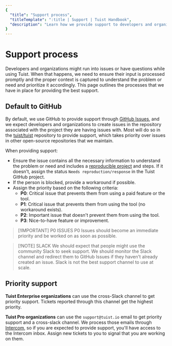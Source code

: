 ```yaml
---
{
  "title": "Support process",
  "titleTemplate": ":title | Support | Tuist Handbook",
  "description": "Learn how we provide support to developers and organizations using Tuist."
}
---
```

# Support process

Developers and organizations might run into issues or have questions while using Tuist.
When that happens, we need to ensure their input is processed promptly and the proper context is captured to understand the problem or need and prioritize it accordingly.
This page outlines the processes that we have in place for providing the best support.

## Default to GitHub

By default, we use GitHub to provide support through [GitHub Issues](https://github.com/features/issues),
and we expect developers and organizations to create issues in the repository associated with the project they are having issues with.
Most will do so in the [tuist/tuist](https://github.com/tuist/tuist) repository to provide support,
which takes priority over issues in other open-source repositories that we maintain.

When providing support:

- Ensure the issue contains all the necessary information to understand the problem or need and includes a [reproducible project](https://docs.tuist.io/contributors/issue-reporting.html#reproducible-project) and steps. If it doesn't, assign the status `Needs reproduction/response` in the Tuist GitHub project.
- If the person is blocked, provide a workaround if possible.
- Assign the priority based on the following criteria:
  - **P0**: Critical issue that prevents them from using a paid feature or the tool.
  - **P1**: Critical issue that prevents them from using the tool (no workaround exists).
  - **P2**: Important issue that doesn't prevent them from using the tool.
  - **P3**: Nice-to-have feature or improvement.

> [!IMPORTANT] P0 ISSUES
> P0 Issues should become an immediate priority and be worked on as soon as possible.

> [!NOTE] SLACK
> We should expect that people might use the community Slack to seek support. We should monitor the Slack channel and redirect them to GitHub Issues if they haven't already created an issue. Slack is not the best support channel to use at scale.

## Priority support

**Tuist Enterprise organizations** can use the cross-Slack channel to get priority support. Tickets reported through this channel get the highest priority.

**Tuist Pro organizations** can use the `support@tuist.io` email to get priority support and a cross-slack channel.
We process those emails through [Intercom](https://intercom.com),
so if you are expected to provide support, you'll have access to the Intercom inbox.
Assign new tickets to you to signal that you are working on them.